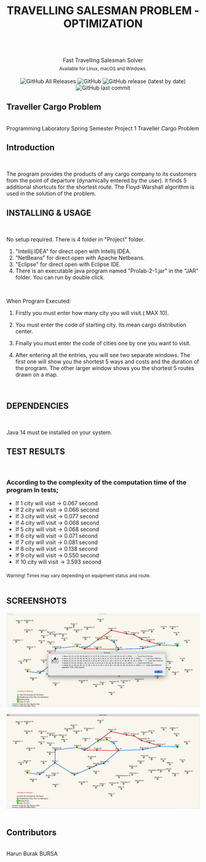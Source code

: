  <h1 align="center" > TRAVELLING SALESMAN PROBLEM - OPTIMIZATION </h1>
<br/>
<br/>
<br/>
<div align="center" >
 Fast Travelling Salesman Solver <br/>
 <sub> Available for Linux, macOS and Windows. </sub>
</div>
<br/>

<div align="center" >
 <img alt="GitHub All Releases" src="https://img.shields.io/github/downloads/1hbb/TSP-Optimization/total">  
 <img alt="GitHub" src="https://img.shields.io/github/license/1hbb/TSP-Optimization">
 <img alt="GitHub release (latest by date)" src="https://img.shields.io/github/v/release/1hbb/TSP-Optimization">
 <img alt="GitHub last commit" src="https://img.shields.io/github/last-commit/1hbb/TSP-Optimization">
</div>





## Traveller Cargo Problem

<br/>
Programming Laboratory Spring Semester Project 1 Traveller Cargo Problem 
<br/>

## Introduction
<br/>

The program provides the products of any cargo company to its customers from the point of departure (dynamically entered by the user).
it finds 5 additional shortcuts for the shortest route. The Floyd-Warshall algorithm is used in the solution of the problem.
<br/>



## INSTALLING & USAGE
<br/>

No setup required. There is 4 folder in "Project" folder.

1) "Intellij IDEA" for direct open with Intellij IDEA.
2) "NetBeans" for direct open with Apache Netbeans.
3) "Eclipse" for direct open with Eclipse IDE.
4) There is an executable java program named "Prolab-2-1.jar" in the "JAR" folder. 
   You can run by double click.

<br/>


When Program Executed:
1) Firstly you must enter how many city you will visit.( MAX 10).  

2) You must enter the code of starting city. Its mean cargo distribution center.

3) Finally you must enter the code of cities one by one you want to visit.

4) After entering all the entries, you will see two separate windows.
   The first one will show you the shortest 5 ways and costs and the duration of the program.
   The other larger window shows you the shortest 5 routes drawn on a map.
<br/>



## DEPENDENCIES
<br/>

Java 14 must be installed on your system. 
<br/>


## TEST RESULTS
<br/>
<h3> According to the complexity of the computation time of the program In tests; </h3>

- If 1 city will visit -> 0.067 second 
- If 2 city will visit -> 0.066 second 
- If 3 city will visit -> 0.077 second 
- If 4 city will visit -> 0.068 second 
- If 5 city will visit -> 0.068 second 
- If 6 city will visit -> 0.071 second 
- If 7 city will visit -> 0.081 second 
- If 8 city will visit -> 0.138 second 
- If 9 city will visit -> 0.550 second 
- If 10 city will visit -> 3.593 second 

<sub> Warning! Times may vary depending on equipment status and route. </sub>
<br/>
<br/>

## SCREENSHOTS

![Alt text](https://github.com/1hbb/TSP-Optimization/blob/master/screenshots/Ekran%20Resmi%202020-05-22%2013.20.08.png "1")
<br/>

![Alt text](https://github.com/1hbb/TSP-Optimization/blob/master/screenshots/Ekran%20Resmi%202020-05-22%2013.20.27.png "2")
<br/>
<br/>
## Contributors
<br/>
Harun Burak BURSA
